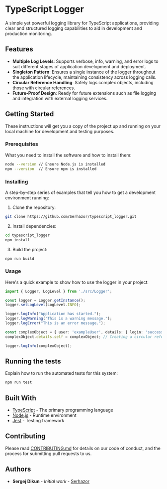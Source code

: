 
# TypeScript Logger

A simple yet powerful logging library for TypeScript applications, providing clear and structured logging capabilities to aid in development and production monitoring.

## Features

- **Multiple Log Levels**: Supports verbose, info, warning, and error logs to suit different stages of application development and deployment.
- **Singleton Pattern**: Ensures a single instance of the logger throughout the application lifecycle, maintaining consistency across logging calls.
- **Circular Reference Handling**: Safely logs complex objects, including those with circular references.
- **Future-Proof Design**: Ready for future extensions such as file logging and integration with external logging services.

## Getting Started

These instructions will get you a copy of the project up and running on your local machine for development and testing purposes.

### Prerequisites

What you need to install the software and how to install them:

```bash
node --version // Ensure Node.js is installed
npm --version  // Ensure npm is installed
```

### Installing

A step-by-step series of examples that tell you how to get a development environment running:

1. Clone the repository:

```bash
git clone https://github.com/Serhazor/typescript_logger.git
```

2. Install dependencies:

```bash
cd typescript_logger
npm install
```

3. Build the project:

```bash
npm run build
```

### Usage

Here's a quick example to show how to use the logger in your project:

```typescript
import { Logger, LogLevel } from './src/Logger';

const logger = Logger.getInstance();
logger.setLogLevel(LogLevel.INFO);

logger.logInfo("Application has started.");
logger.logWarning("This is a warning message.");
logger.logError("This is an error message.");

const complexObject = { user: 'exampleUser', details: { login: 'success' } };
complexObject.details.self = complexObject; // Creating a circular reference

logger.logInfo(complexObject);
```

## Running the tests

Explain how to run the automated tests for this system:

```bash
npm run test
```

## Built With

* [TypeScript](https://www.typescriptlang.org/) - The primary programming language
* [Node.js](https://nodejs.org/) - Runtime environment
* [Jest](https://jestjs.io/) - Testing framework

## Contributing

Please read [CONTRIBUTING.md](https://github.com/Serhazor/typescript_logger/blob/main/Logger/docs/CONTRIBUTING.md) for details on our code of conduct, and the process for submitting pull requests to us.

## Authors

* **Sergej Dikun** - *Initial work* - [Serhazor](https://github.com/Serhazor)



